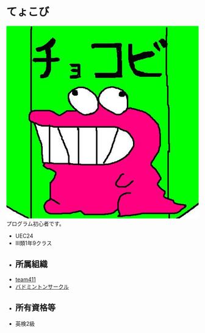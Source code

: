 # てょこび
![](chocobi.jpg)
プログラム初心者です。
- UEC24
- Ⅲ類1年9クラス
- ## 所属組織
- [team411](https://www.team411.jp/)
- [バドミントンサークル](https://twitter.com/UECbadcircle)
- ## 所有資格等
- 英検2級